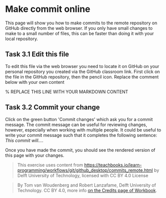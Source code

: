 # Make commit online

This page will show you how to make commits to the remote repository on GitHub directly from the web browser. If you only have small changes to make to a small number of files, this can be faster than doing it with your local repository.

## Task 3.1 Edit this file

To edit this file via the web browser you need to locate it on GitHub on your personal repository you created via the GitHub classroom link. First click on the file in the GitHub repository, then the pencil icon. Replace the comment below with your own content

% REPLACE THIS LINE WITH YOUR MARKDOWN CONTENT

## Task 3.2 Commit your change

Click on the green button 'Commit changes' which ask you for a commit message. The commit message can be useful for reviewing changes, however, especially when working with multiple people. It could be useful to write your commit message such that it completes the following sentence: _This commit will..._.

Once you have made the commit, you should see the rendered version of this page with your changes.

> This exercise uses content from https://teachbooks.io/learn-programming/workflows/git/github_desktop/commits_remote.html by Delft University of Technology, licensed with CC BY 4.0 License

> By Tom van Woudenberg and Robert Lanzafame, Delft University of Technology. CC BY 4.0, more info [on the Credits page of Workbook](https://mude.citg.tudelft.nl/workbook-2025/credits.html).